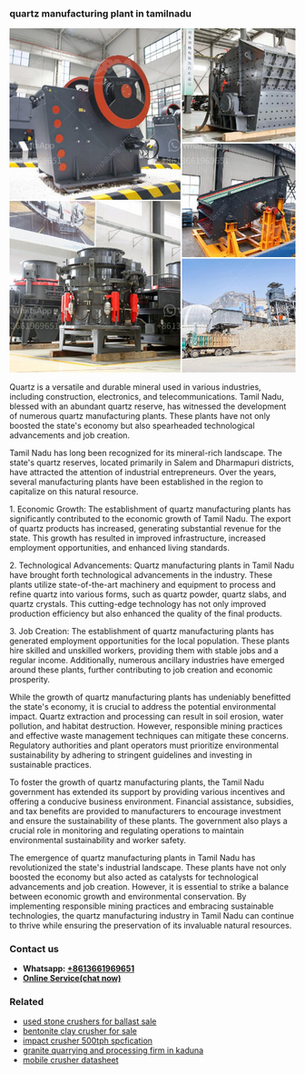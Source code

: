 <h3>quartz manufacturing plant in tamilnadu</h3><img src='1708498246.jpg' alt=''><p>Quartz is a versatile and durable mineral used in various industries, including construction, electronics, and telecommunications. Tamil Nadu, blessed with an abundant quartz reserve, has witnessed the development of numerous quartz manufacturing plants. These plants have not only boosted the state's economy but also spearheaded technological advancements and job creation.</p><p>Tamil Nadu has long been recognized for its mineral-rich landscape. The state's quartz reserves, located primarily in Salem and Dharmapuri districts, have attracted the attention of industrial entrepreneurs. Over the years, several manufacturing plants have been established in the region to capitalize on this natural resource.</p><p>1. Economic Growth: The establishment of quartz manufacturing plants has significantly contributed to the economic growth of Tamil Nadu. The export of quartz products has increased, generating substantial revenue for the state. This growth has resulted in improved infrastructure, increased employment opportunities, and enhanced living standards.</p><p>2. Technological Advancements: Quartz manufacturing plants in Tamil Nadu have brought forth technological advancements in the industry. These plants utilize state-of-the-art machinery and equipment to process and refine quartz into various forms, such as quartz powder, quartz slabs, and quartz crystals. This cutting-edge technology has not only improved production efficiency but also enhanced the quality of the final products.</p><p>3. Job Creation: The establishment of quartz manufacturing plants has generated employment opportunities for the local population. These plants hire skilled and unskilled workers, providing them with stable jobs and a regular income. Additionally, numerous ancillary industries have emerged around these plants, further contributing to job creation and economic prosperity.</p><p>While the growth of quartz manufacturing plants has undeniably benefitted the state's economy, it is crucial to address the potential environmental impact. Quartz extraction and processing can result in soil erosion, water pollution, and habitat destruction. However, responsible mining practices and effective waste management techniques can mitigate these concerns. Regulatory authorities and plant operators must prioritize environmental sustainability by adhering to stringent guidelines and investing in sustainable practices.</p><p>To foster the growth of quartz manufacturing plants, the Tamil Nadu government has extended its support by providing various incentives and offering a conducive business environment. Financial assistance, subsidies, and tax benefits are provided to manufacturers to encourage investment and ensure the sustainability of these plants. The government also plays a crucial role in monitoring and regulating operations to maintain environmental sustainability and worker safety.</p><p>The emergence of quartz manufacturing plants in Tamil Nadu has revolutionized the state's industrial landscape. These plants have not only boosted the economy but also acted as catalysts for technological advancements and job creation. However, it is essential to strike a balance between economic growth and environmental conservation. By implementing responsible mining practices and embracing sustainable technologies, the quartz manufacturing industry in Tamil Nadu can continue to thrive while ensuring the preservation of its invaluable natural resources.</p><h3>Contact us</h3><ul><li><strong>Whatsapp:&nbsp;<a href="https://wa.me/8613661969651">+8613661969651</a></strong></li><li><a href="https://swt.shibang-china.com/?git&amp;zhl&amp;quartz manufacturing plant in tamilnadu"><strong>Online Service(chat now)</strong></a></li></ul><h3>Related</h3><ul><li><a href='used stone crushers for ballast sale.md'>used stone crushers for ballast sale</a></li><li><a href='bentonite clay crusher for sale.md'>bentonite clay crusher for sale</a></li><li><a href='impact crusher 500tph spcfication.md'>impact crusher 500tph spcfication</a></li><li><a href='granite quarrying and processing firm in kaduna.md'>granite quarrying and processing firm in kaduna</a></li><li><a href='mobile crusher datasheet.md'>mobile crusher datasheet</a></li></ul>